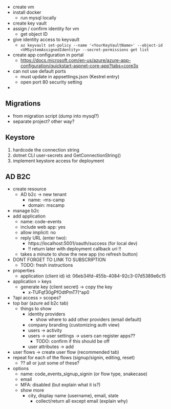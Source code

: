 - create vm
- install docker
    - run mysql locally
- create key vault
- assign / confirm identity for vm
    - get object ID
- give identity access to keyvault
    - `az keyvault set-policy --name '<YourKeyVaultName>' --object-id <VMSystemAssignedIdentity> --secret-permissions get list` 
- create app configuration in portal
    - https://docs.microsoft.com/en-us/azure/azure-app-configuration/quickstart-aspnet-core-app?tabs=core3x
- can not use default ports
    - must update in appsettings.json (Kestrel entry)
    - open port 80 security setting
- 

## Migrations
- from migration script (dump into mysql?)
- separate project? other way?

## Keystore
1. hardcode the connection string
2. dotnet CLI user-secrets and GetConnectionString()
3. implement keystore access for deployment

## AD B2C
- create resource
    - AD b2c -> new tenant
        - name: <name>-ms-camp
        - domain: <name>mscamp
- manage b2c
- add application
    - name: code-events
    - include web app: yes  
    - allow implicit: no
    - reply URL (enter two):
        - https://localhost:5001/oauth/success (for local dev)
        - !! return later with deployment callback uri !!
    - takes a minute to show the new app (no refresh button)
- DONT FORGET TO LINK TO SUBSCRIPTION
    - TODO: fresh instructions
- properties
    - application (client id) id: 06eb34fd-455b-4084-92c3-07d5389e6c15
- application > keys
    - generate key (client secret) -> copy the key
        - x-TUFqf30gPfOdtPmT7(^ap0
- ?api access > scopes?
- top bar (azure ad b2c tab)
    - things to show 
        - identity providers
            - show where to add other providers (email default)
        - company branding (customizing auth view)
        - users -> activity
        - users -> user settings -> users can register apps??
            - TODO: confirm if this should be off
        - user attributes -> add
- user flows -> create user flow (recommended tab)
- repeat for each of the flows (signup/signin, editing, reset)
    - ?? all or just some of these?
- options
    - name: code_events_signup_signin (or flow type, snakecase)
    - email
    - MFA: disabled (but explain what it is?)
    - show more 
        - city, display name (username), email, state
            - collect/return all except email (explain why)
    